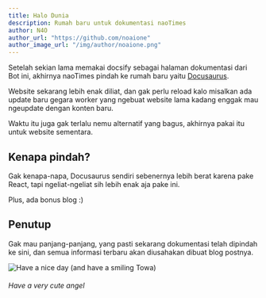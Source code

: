 ```yaml
---
title: Halo Dunia
description: Rumah baru untuk dokumentasi naoTimes
author: N4O
author_url: "https://github.com/noaione"
author_image_url: "/img/author/noaione.png"
---
```


Setelah sekian lama memakai docsify sebagai halaman dokumentasi dari Bot ini, akhirnya naoTimes pindah ke rumah baru yaitu [Docusaurus](https://docusaurus.io/).

<!--truncate-->

Website sekarang lebih enak diliat, dan gak perlu reload kalo misalkan ada update baru gegara worker yang ngebuat website lama kadang enggak mau ngeupdate dengan konten baru.

Waktu itu juga gak terlalu nemu alternatif yang bagus, akhirnya pakai itu untuk website sementara.

## Kenapa pindah?
Gak kenapa-napa, Docusaurus sendiri sebenernya lebih berat karena pake React, tapi ngeliat-ngeliat sih lebih enak aja pake ini.

Plus, ada bonus blog :)

## Penutup

Gak mau panjang-panjang, yang pasti sekarang dokumentasi telah dipindah ke sini, dan semua informasi terbaru akan diusahakan dibuat blog postnya.

![Have a nice day (and have a smiling Towa)](https://p.ihateani.me/xtjfskwl.png)
###### Have a very cute angel
